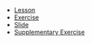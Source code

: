 - [Lesson](https://drive.google.com/drive/folders/1hiALxhsAKAq_qqBvVVVmdN1TlbchqVQ4?usp=drive_link)								
- [Exercise](https://docs.google.com/document/d/1PVBAmamxzcGoOkeYgtMyG73t_GrVQ9oRN7s74-eOlWs/edit?usp=drive_link)			
- [Slide]()			
- [Supplementary Exercise]()		